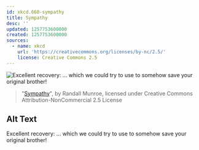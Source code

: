 ```yaml
---
id: xkcd.660-sympathy
title: Sympathy
desc: ''
updated: 1257753600000
created: 1257753600000
sources:
  - name: xkcd
    url: 'https://creativecommons.org/licenses/by-nc/2.5/'
    license: Creative Commons 2.5
---
```

![Excellent recovery: ... which we could try to use to somehow save your original brother!](https://imgs.xkcd.com/comics/sympathy.png)
> "[Sympathy](https://xkcd.com/660/)", by Randall Munroe, licensed under Creative Commons Attribution-NonCommercial 2.5 License

## Alt Text
Excellent recovery: ... which we could try to use to somehow save your original brother!
